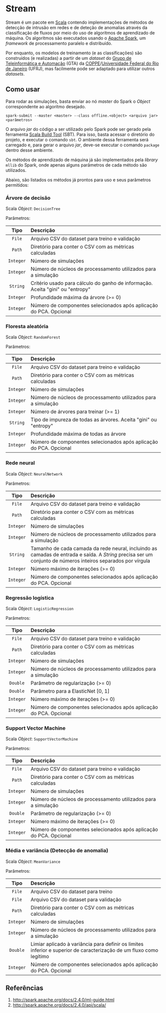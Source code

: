 # Stream

Stream é um pacote em [Scala](https://scala-lang.org/) contendo implementações de métodos de detecção de intrusão em redes e de deteção de anomalias através da classificação de fluxos por meio do uso de algoritmos de aprendizado de máquina. Os algoritmos são executados usando o [Apache Spark](https://spark.apache.org/), um *framework* de processamento paralelo e distribuído.

Por enquanto, os modelos de treinamento (e as classificações) são construídos (e realizadas) a partir de um *dataset* do [Grupo de Teleinformática e Automação](https://www.gta.ufrj.br/) (GTA) da [COPPE](http://www.coppe.ufrj.br/)/[Universidade Federal do Rio de Janeiro](https://ufrj.br/) (UFRJ), mas facilmente pode ser adaptado para utilizar outros *datasets*.

## Como usar

Para rodar as simulações, basta enviar ao nó *master* do Spark o *Object* correspondente ao algoritmo desejado.

`spark-submit --master <master> --class offline.<object> <arquivo jar> <parâmetros>`

O arquivo *jar* do código a ser utilizado pelo Spark pode ser gerado pela ferramenta [Scala Build Tool](https://www.scala-sbt.org/) (SBT). Para isso, basta acessar o diretório do projeto, e executar o comando `sbt`. O ambiente dessa ferramenta será carregado e, para gerar o arquivo *jar*, deve-se executar o comando `package` dentro desse ambiente.

Os métodos de aprendizado de máquina já são implementados pela *library* `mllib` do Spark, onde apenas alguns parâmetros de cada método são utilizados.

Abaixo, são listados os métodos já prontos para uso e seus parâmetros permitidos:

### Árvore de decisão

Scala *Object*: `DecisionTree`

Parâmetros:

Tipo | Descrição |
| :---: | :--- |
| `File` | Arquivo CSV do dataset para treino e validação |
| `Path` | Diretório para conter o CSV com as métricas calculadas |
| `Integer` | Número de simulações |
| `Integer` | Número de núcleos de processamento utilizados para a simulação |
| `String` | Critério usado para cálculo do ganho de informação. Aceita "gini" ou "entropy" |
| `Integer` | Profundidade máxima da árvore (>= 0) |
| `Integer` | Número de componentes selecionados após aplicação do PCA. Opcional |

### Floresta aleatória

Scala *Object*: `RandomForest`

Parâmetros:

Tipo | Descrição |
| :---: | :--- |
| `File` | Arquivo CSV do dataset para treino e validação |
| `Path` | Diretório para conter o CSV com as métricas calculadas |
| `Integer` | Número de simulações |
| `Integer` | Número de núcleos de processamento utilizados para a simulação |
| `Integer` | Número de árvores para treinar (>= 1) |
| `String` | Tipo de impureza de todas as árvores. Aceita "gini" ou "entropy" |
| `Integer` | Profundidade máxima de todas as árvore |
| `Integer` | Número de componentes selecionados após aplicação do PCA. Opcional |

### Rede neural

Scala *Object*: `NeuralNetwork`

Parâmetros:

Tipo | Descrição |
| :---: | :--- |
| `File` | Arquivo CSV do dataset para treino e validação |
| `Path` | Diretório para conter o CSV com as métricas calculadas |
| `Integer` | Número de simulações |
| `Integer` | Número de núcleos de processamento utilizados para a simulação |
| `String` | Tamanho de cada camada da rede neural, incluindo as camadas de entrada e saída. A *String* precisa ser um conjunto de números inteiros separados por vírgula |
| `Integer` | Número máximo de iterações (>= 0) |
| `Integer` | Número de componentes selecionados após aplicação do PCA. Opcional |

### Regressão logística

Scala *Object*: `LogisticRegression`

Parâmetros:

Tipo | Descrição |
| :---: | :--- |
| `File` | Arquivo CSV do dataset para treino e validação |
| `Path` | Diretório para conter o CSV com as métricas calculadas |
| `Integer` | Número de simulações |
| `Integer` | Número de núcleos de processamento utilizados para a simulação |
| `Double` | Parâmetro de regularização (>= 0) |
| `Double` | Parâmetro para a ElasticNet [0, 1] |
| `Integer` | Número máximo de iterações (>= 0) |
| `Integer` | Número de componentes selecionados após aplicação do PCA. Opcional |

### Support Vector Machine

Scala *Object*: `SupportVectorMachine`

Parâmetros:

Tipo | Descrição |
| :---: | :--- |
| `File` | Arquivo CSV do dataset para treino e validação |
| `Path` | Diretório para conter o CSV com as métricas calculadas |
| `Integer` | Número de simulações |
| `Integer` | Número de núcleos de processamento utilizados para a simulação |
| `Double` | Parâmetro de regularização (>= 0) |
| `Integer` | Número máximo de iterações (>= 0) |
| `Integer` | Número de componentes selecionados após aplicação do PCA. Opcional |

### Média e variância (Detecção de anomalia)

Scala *Object*: `MeanVariance`

Parâmetros:

Tipo | Descrição |
| :---: | :--- |
| `File` | Arquivo CSV do dataset para treino |
| `File` | Arquivo CSV do dataset para validação |
| `Path` | Diretório para conter o CSV com as métricas calculadas |
| `Integer` | Número de simulações |
| `Integer` | Número de núcleos de processamento utilizados para a simulação |
| `Double` | Limiar aplicado à variância para definir os limites inferior e superior de caracterização de um fluxo como legítimo |
| `Integer` | Número de componentes selecionados após aplicação do PCA. Opcional |

## Referências

1. http://spark.apache.org/docs/2.4.0/ml-guide.html
1. http://spark.apache.org/docs/2.4.0/api/scala/
